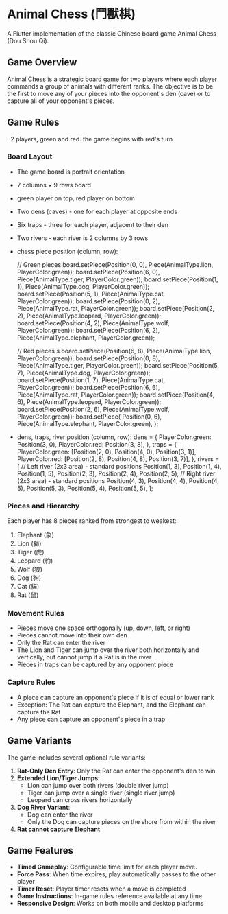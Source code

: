 # Animal Chess (鬥獸棋)

A Flutter implementation of the classic Chinese board game Animal Chess (Dou Shou Qi).

## Game Overview

Animal Chess is a strategic board game for two players where each player commands a group of animals with different ranks. The objective is to be the first to move any of your pieces into the opponent's den (cave) or to capture all of your opponent's pieces.

## Game Rules

. 2 players, green and red. the game begins with red's turn

### Board Layout
- The game board is portrait orientation
- 7 columns × 9 rows board
- green player on top, red player on bottom
- Two dens (caves) - one for each player at opposite ends
- Six traps - three for each player, adjacent to their den
- Two rivers - each river is 2 columns by 3 rows
- chess piece position (column, row):

    // Green pieces
    board.setPiece(Position(0, 0), Piece(AnimalType.lion, PlayerColor.green));
    board.setPiece(Position(6, 0), Piece(AnimalType.tiger, PlayerColor.green));
    board.setPiece(Position(1, 1), Piece(AnimalType.dog, PlayerColor.green));
    board.setPiece(Position(5, 1), Piece(AnimalType.cat, PlayerColor.green));
    board.setPiece(Position(0, 2), Piece(AnimalType.rat, PlayerColor.green));
    board.setPiece(Position(2, 2), Piece(AnimalType.leopard, PlayerColor.green));
    board.setPiece(Position(4, 2), Piece(AnimalType.wolf, PlayerColor.green));
    board.setPiece(Position(6, 2), Piece(AnimalType.elephant, PlayerColor.green));

    // Red pieces s
    board.setPiece(Position(6, 8), Piece(AnimalType.lion, PlayerColor.green));
    board.setPiece(Position(0, 8), Piece(AnimalType.tiger, PlayerColor.green));
    board.setPiece(Position(5, 7), Piece(AnimalType.dog, PlayerColor.green));
    board.setPiece(Position(1, 7), Piece(AnimalType.cat, PlayerColor.green));
    board.setPiece(Position(6, 6), Piece(AnimalType.rat, PlayerColor.green));
    board.setPiece(Position(4, 6), Piece(AnimalType.leopard, PlayerColor.green));
    board.setPiece(Position(2, 6), Piece(AnimalType.wolf, PlayerColor.green));
    board.setPiece(
      Position(0, 6),
      Piece(AnimalType.elephant, PlayerColor.green),
    );
- dens, traps, river position (column, row):
      dens = {
        PlayerColor.green: Position(3, 0),
        PlayerColor.red: Position(3, 8),
      },
      traps = {
        PlayerColor.green: [Position(2, 0), Position(4, 0), Position(3, 1)],
        PlayerColor.red: [Position(2, 8), Position(4, 8), Position(3, 7)],
      },
      rivers = [
        // Left river (2x3 area) - standard positions
        Position(1, 3),
        Position(1, 4),
        Position(1, 5),
        Position(2, 3),
        Position(2, 4),
        Position(2, 5),
        // Right river (2x3 area) - standard positions
        Position(4, 3),
        Position(4, 4),
        Position(4, 5),
        Position(5, 3),
        Position(5, 4),
        Position(5, 5),
      ];    

### Pieces and Hierarchy
Each player has 8 pieces ranked from strongest to weakest:
1. Elephant (象)
2. Lion (獅)
3. Tiger (虎)
4. Leopard (豹)
5. Wolf (狼)
6. Dog (狗)
7. Cat (貓)
8. Rat (鼠)

### Movement Rules
- Pieces move one space orthogonally (up, down, left, or right)
- Pieces cannot move into their own den
- Only the Rat can enter the river
- The Lion and Tiger can jump over the river both horizontally and vertically, but cannot jump if a Rat is in the river
- Pieces in traps can be captured by any opponent piece

### Capture Rules
- A piece can capture an opponent's piece if it is of equal or lower rank
- Exception: The Rat can capture the Elephant, and the Elephant can capture the Rat
- Any piece can capture an opponent's piece in a trap

## Game Variants

The game includes several optional rule variants:

1. **Rat-Only Den Entry**: Only the Rat can enter the opponent's den to win
2. **Extended Lion/Tiger Jumps**: 
   - Lion can jump over both rivers (double river jump)
   - Tiger can jump over a single river (single river jump)
   - Leopard can cross rivers horizontally
3. **Dog River Variant**: 
   - Dog can enter the river
   - Only the Dog can capture pieces on the shore from within the river
4. **Rat cannot capture Elephant**

## Game Features

- **Timed Gameplay**: Configurable time limit for each player move.
- **Force Pass**: When time expires, play automatically passes to the other player
- **Timer Reset**: Player timer resets when a move is completed
- **Game Instructions**: In-game rules reference available at any time
- **Responsive Design**: Works on both mobile and desktop platforms